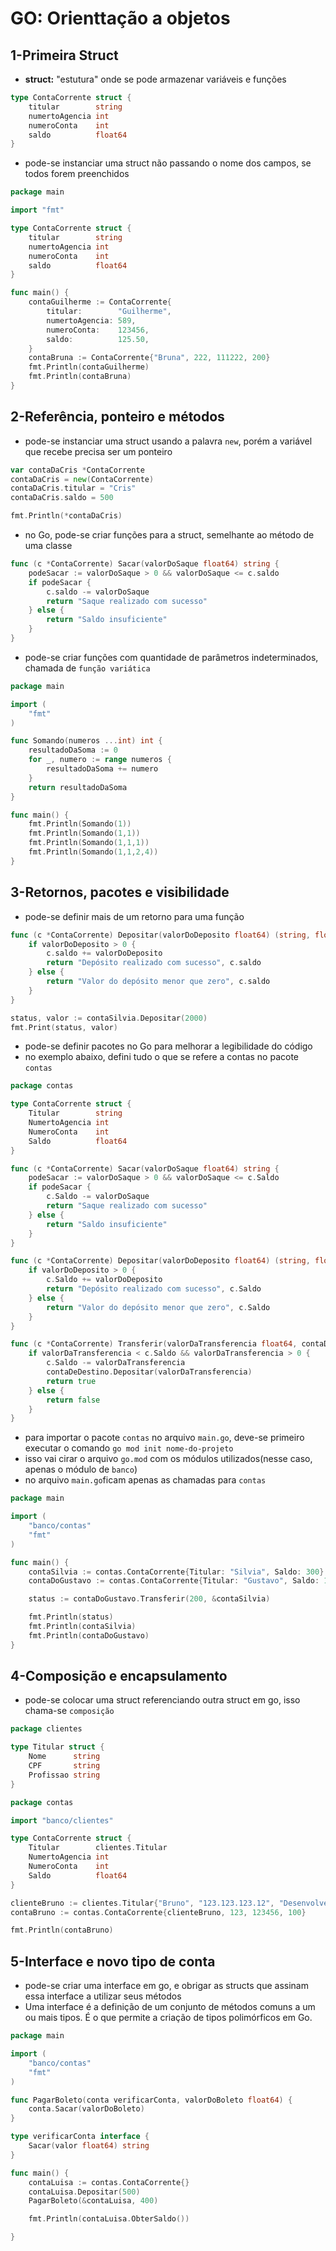 # GO: Orienttação a objetos

## 1-Primeira Struct
- **struct:** "estutura" onde se pode armazenar variáveis e funções

```go
type ContaCorrente struct {
	titular        string
	numertoAgencia int
	numeroConta    int
	saldo          float64
}
```

- pode-se instanciar uma struct não passando o nome dos campos, se todos forem preenchidos

```go
package main

import "fmt"

type ContaCorrente struct {
	titular        string
	numertoAgencia int
	numeroConta    int
	saldo          float64
}

func main() {
	contaGuilherme := ContaCorrente{
		titular:        "Guilherme",
		numertoAgencia: 589,
		numeroConta:    123456,
		saldo:          125.50,
	}
	contaBruna := ContaCorrente{"Bruna", 222, 111222, 200}
	fmt.Println(contaGuilherme)
	fmt.Println(contaBruna)
}
```

## 2-Referência, ponteiro e métodos
- pode-se instanciar uma struct usando a palavra `new`, porém a variável que recebe precisa ser um ponteiro

```go
var contaDaCris *ContaCorrente
contaDaCris = new(ContaCorrente)
contaDaCris.titular = "Cris"
contaDaCris.saldo = 500

fmt.Println(*contaDaCris)
```

- no Go, pode-se criar funções para a struct, semelhante ao método de uma classe

```go
func (c *ContaCorrente) Sacar(valorDoSaque float64) string {
	podeSacar := valorDoSaque > 0 && valorDoSaque <= c.saldo
	if podeSacar {
		c.saldo -= valorDoSaque
		return "Saque realizado com sucesso"
	} else {
		return "Saldo insuficiente"
	}
}
```

- pode-se criar funções com quantidade de parâmetros indeterminados, chamada de `função variática`

```go
package main

import (
    "fmt"
)

func Somando(numeros ...int) int {
    resultadoDaSoma := 0
    for _, numero := range numeros {
        resultadoDaSoma += numero
    }
    return resultadoDaSoma
}

func main() {
    fmt.Println(Somando(1))
    fmt.Println(Somando(1,1))
    fmt.Println(Somando(1,1,1))
    fmt.Println(Somando(1,1,2,4))
}
```

## 3-Retornos, pacotes e visibilidade

- pode-se definir mais de um retorno para uma função

```go
func (c *ContaCorrente) Depositar(valorDoDeposito float64) (string, float64) {
	if valorDoDeposito > 0 {
		c.saldo += valorDoDeposito
		return "Depósito realizado com sucesso", c.saldo
	} else {
		return "Valor do depósito menor que zero", c.saldo
	}
}

status, valor := contaSilvia.Depositar(2000)
fmt.Print(status, valor)
```


- pode-se definir pacotes no Go para melhorar a legibilidade do código
- no exemplo abaixo, defini tudo o que se refere a contas no pacote `contas`

```go
package contas

type ContaCorrente struct {
	Titular        string
	NumertoAgencia int
	NumeroConta    int
	Saldo          float64
}

func (c *ContaCorrente) Sacar(valorDoSaque float64) string {
	podeSacar := valorDoSaque > 0 && valorDoSaque <= c.Saldo
	if podeSacar {
		c.Saldo -= valorDoSaque
		return "Saque realizado com sucesso"
	} else {
		return "Saldo insuficiente"
	}
}

func (c *ContaCorrente) Depositar(valorDoDeposito float64) (string, float64) {
	if valorDoDeposito > 0 {
		c.Saldo += valorDoDeposito
		return "Depósito realizado com sucesso", c.Saldo
	} else {
		return "Valor do depósito menor que zero", c.Saldo
	}
}

func (c *ContaCorrente) Transferir(valorDaTransferencia float64, contaDeDestino *ContaCorrente) bool {
	if valorDaTransferencia < c.Saldo && valorDaTransferencia > 0 {
		c.Saldo -= valorDaTransferencia
		contaDeDestino.Depositar(valorDaTransferencia)
		return true
	} else {
		return false
	}
}
```

- para importar o pacote `contas` no arquivo `main.go`, deve-se primeiro executar o comando `go mod init nome-do-projeto`
- isso vai cirar o arquivo `go.mod` com os módulos utilizados(nesse caso, apenas o módulo de `banco`)
- no arquivo `main.go`ficam apenas as chamadas para `contas`


```go
package main

import (
	"banco/contas"
	"fmt"
)

func main() {
	contaSilvia := contas.ContaCorrente{Titular: "Silvia", Saldo: 300}
	contaDoGustavo := contas.ContaCorrente{Titular: "Gustavo", Saldo: 100}

	status := contaDoGustavo.Transferir(200, &contaSilvia)

	fmt.Println(status)
	fmt.Println(contaSilvia)
	fmt.Println(contaDoGustavo)
}
```

## 4-Composição e encapsulamento

- pode-se colocar uma struct referenciando outra struct em go, isso chama-se `composição`

```go
package clientes

type Titular struct {
	Nome      string
	CPF       string
	Profissao string
}

package contas

import "banco/clientes"

type ContaCorrente struct {
	Titular        clientes.Titular
	NumertoAgencia int
	NumeroConta    int
	Saldo          float64
}

clienteBruno := clientes.Titular{"Bruno", "123.123.123.12", "Desenvolvedor"}
contaBruno := contas.ContaCorrente{clienteBruno, 123, 123456, 100}

fmt.Println(contaBruno)
```


## 5-Interface e novo tipo de conta

- pode-se criar uma interface em go, e obrigar as structs que assinam essa interface a utilizar seus métodos
- Uma interface é a definição de um conjunto de métodos comuns a um ou mais tipos. É o que permite a criação de tipos polimórficos em Go.

```go
package main

import (
	"banco/contas"
	"fmt"
)

func PagarBoleto(conta verificarConta, valorDoBoleto float64) {
	conta.Sacar(valorDoBoleto)
}

type verificarConta interface {
	Sacar(valor float64) string
}

func main() {
	contaLuisa := contas.ContaCorrente{}
	contaLuisa.Depositar(500)
	PagarBoleto(&contaLuisa, 400)

	fmt.Println(contaLuisa.ObterSaldo())

}

``` 